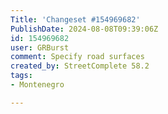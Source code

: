 ```yaml
---
Title: 'Changeset #154969682'
PublishDate: 2024-08-08T09:39:06Z
id: 154969682
user: GRBurst
comment: Specify road surfaces
created_by: StreetComplete 58.2
tags:
- Montenegro

---
```

